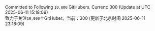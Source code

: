 Committed to Following `10,000` GitHubers. Current: <!-- FOLLOWING_COUNT -->300<!-- FOLLOWING_COUNT --> (Update at UTC <!-- LAST_UPDATED -->2025-06-11 15:18:09<!-- LAST_UPDATED -->)<br>
致力于关注`10,000`个GitHuber。当前：<!-- FOLLOWING_COUNT -->300<!-- FOLLOWING_COUNT --> (更新于北京时间 <!-- LAST_UPDATED_CST -->2025-06-11 23:18:09<!-- LAST_UPDATED_CST -->)
